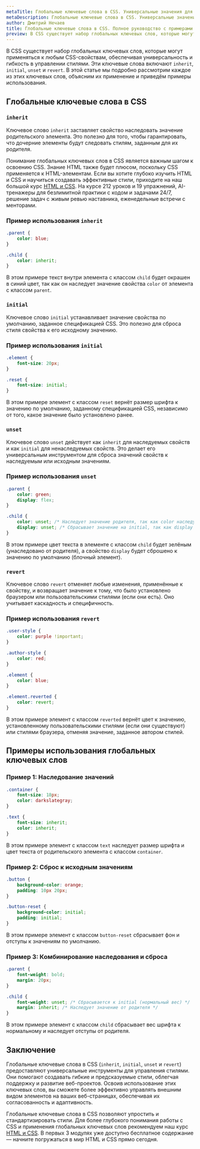 ```yaml
---
metaTitle: Глобальные ключевые слова в CSS. Универсальные значения для любых свойств
metaDescription: Глобальные ключевые слова в CSS. Универсальные значения для любых свойств
author: Дмитрий Нечаев
title: Глобальные ключевые слова в CSS. Полное руководство с примерами
preview: В CSS существует набор глобальных ключевых слов, которые могут применяться к любым CSS-свойствам, обеспечивая универсальность и гибкость в управлении стилями.
---
```


В CSS существует набор глобальных ключевых слов, которые могут применяться к любым CSS-свойствам, обеспечивая универсальность и гибкость в управлении стилями. Эти ключевые слова включают `inherit`, `initial`, `unset` и `revert`. В этой статье мы подробно рассмотрим каждое из этих ключевых слов, объясним их применение и приведём примеры использования.

## Глобальные ключевые слова в CSS

### `inherit`

Ключевое слово `inherit` заставляет свойство наследовать значение родительского элемента. Это полезно для того, чтобы гарантировать, что дочерние элементы будут следовать стилям, заданным для их родителя.

Понимание глобальных ключевых слов в CSS является важным шагом к освоению CSS. Знание HTML также будет плюсом, поскольку CSS применяется к HTML-элементам. Если вы хотите глубоко изучить HTML и CSS и научиться создавать эффективные стили, приходите на наш большой курс [HTML и CSS](https://purpleschool.ru/course/html-css?utm_source=knowledgebase&utm_medium=text&utm_campaign=Edinitsy-izmereniya-v-CSS-Polnoe-rukovodstvo-s-primerami). На курсе 212 уроков и 19 упражнений, AI-тренажеры для безлимитной практики с кодом и задачами 24/7, решение задач с живым ревью наставника, еженедельные встречи с менторами.

### Пример использования `inherit`

```css
.parent {
    color: blue;
}

.child {
    color: inherit;
}

```

В этом примере текст внутри элемента с классом `child` будет окрашен в синий цвет, так как он наследует значение свойства `color` от элемента с классом `parent`.

### `initial`

Ключевое слово `initial` устанавливает значение свойства по умолчанию, заданное спецификацией CSS. Это полезно для сброса стиля свойства к его исходному значению.

### Пример использования `initial`

```css
.element {
    font-size: 20px;
}

.reset {
    font-size: initial;
}

```

В этом примере элемент с классом `reset` вернёт размер шрифта к значению по умолчанию, заданному спецификацией CSS, независимо от того, какое значение было установлено ранее.

### `unset`

Ключевое слово `unset` действует как `inherit` для наследуемых свойств и как `initial` для ненаследуемых свойств. Это делает его универсальным инструментом для сброса значений свойств к наследуемым или исходным значениям.

### Пример использования `unset`

```css
.parent {
    color: green;
    display: flex;
}

.child {
    color: unset; /* Наследует значение родителя, так как color наследуемое свойство */
    display: unset; /* Сбрасывает значение на initial, так как display ненаследуемое свойство */
}

```

В этом примере цвет текста в элементе с классом `child` будет зелёным (унаследовано от родителя), а свойство `display` будет сброшено к значению по умолчанию (блочный элемент).

### `revert`

Ключевое слово `revert` отменяет любые изменения, применённые к свойству, и возвращает значение к тому, что было установлено браузером или пользовательскими стилями (если они есть). Оно учитывает каскадность и специфичность.

### Пример использования `revert`

```css
.user-style {
    color: purple !important;
}

.author-style {
    color: red;
}

.element {
    color: blue;
}

.element.reverted {
    color: revert;
}

```

В этом примере элемент с классом `reverted` вернёт цвет к значению, установленному пользовательскими стилями (если они существуют) или стилями браузера, отменяя значение, заданное автором стилей.

## Примеры использования глобальных ключевых слов

### Пример 1: Наследование значений

```css
.container {
    font-size: 18px;
    color: darkslategray;
}

.text {
    font-size: inherit;
    color: inherit;
}

```

В этом примере элемент с классом `text` наследует размер шрифта и цвет текста от родительского элемента с классом `container`.

### Пример 2: Сброс к исходным значениям

```css
.button {
    background-color: orange;
    padding: 10px 20px;
}

.button-reset {
    background-color: initial;
    padding: initial;
}

```

В этом примере элемент с классом `button-reset` сбрасывает фон и отступы к значениям по умолчанию.

### Пример 3: Комбинирование наследования и сброса

```css
.parent {
    font-weight: bold;
    margin: 20px;
}

.child {
    font-weight: unset; /* Сбрасывается к initial (нормальный вес) */
    margin: inherit; /* Наследует значение от родителя */
}

```

В этом примере элемент с классом `child` сбрасывает вес шрифта к нормальному и наследует отступы от родителя.

## Заключение

Глобальные ключевые слова в CSS (`inherit`, `initial`, `unset` и `revert`) предоставляют универсальные инструменты для управления стилями. Они помогают создавать гибкие и предсказуемые стили, облегчая поддержку и развитие веб-проектов. Освоив использование этих ключевых слов, вы сможете более эффективно управлять внешним видом элементов на ваших веб-страницах, обеспечивая их согласованность и адаптивность.

Глобальные ключевые слова в CSS позволяют упростить и стандартизировать стили. Для более глубокого понимания работы с CSS и применения глобальных ключевых слов рекомендуем наш курс [HTML и CSS](https://purpleschool.ru/course/html-css?utm_source=knowledgebase&utm_medium=text&utm_campaign=Edinitsy-izmereniya-v-CSS-Polnoe-rukovodstvo-s-primerami). В первых 3 модулях уже доступно бесплатное содержание — начните погружаться в мир HTML и CSS прямо сегодня.

